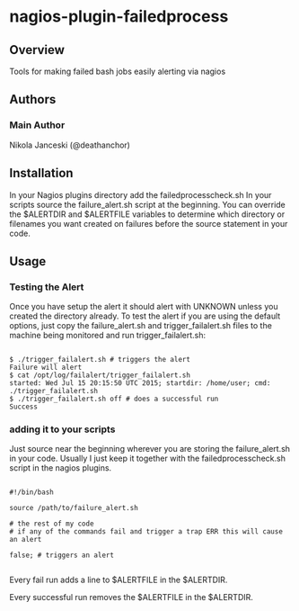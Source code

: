 # nagios-plugin-failedprocess

## Overview

Tools for making failed bash jobs easily alerting via nagios

## Authors

### Main Author
 Nikola Janceski (@deathanchor)

## Installation

In your Nagios plugins directory add the failedprocesscheck.sh
In your scripts source the failure_alert.sh script at the beginning. You can override the $ALERTDIR and $ALERTFILE variables to determine which directory or filenames you want created on failures before the source statement in your code.

## Usage

### Testing the Alert

Once you have setup the alert it should alert with UNKNOWN unless you created the directory already. To test the alert if you are using the default options, just copy the failure_alert.sh and trigger_failalert.sh files to the machine being monitored and run trigger_failalert.sh:
<pre><code>
$ ./trigger_failalert.sh # triggers the alert
Failure will alert
$ cat /opt/log/failalert/trigger_failalert.sh 
started: Wed Jul 15 20:15:50 UTC 2015; startdir: /home/user; cmd: ./trigger_failalert.sh
$ ./trigger_failalert.sh off # does a successful run
Success
</code></pre>

### adding it to your scripts

Just source near the beginning wherever you are storing the failure_alert.sh in your code. Usually I just keep it together with the failedprocesscheck.sh script in the nagios plugins.

<pre><code>
#!/bin/bash

source /path/to/failure_alert.sh

# the rest of my code
# if any of the commands fail and trigger a trap ERR this will cause an alert

false; # triggers an alert

</code></pre>

Every fail run adds a line to $ALERTFILE in the $ALERTDIR.

Every successful run removes the $ALERTFILE in the $ALERTDIR.

